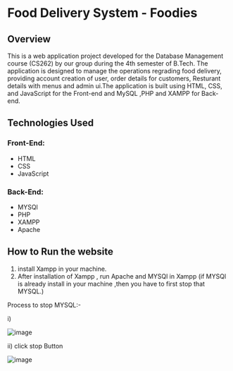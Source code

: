 # Food Delivery System - Foodies

## Overview
This is a web application project developed for the Database Management course (CS262) by our group during the 4th semester of B.Tech. The
application is designed to manage the operations regrading food delivery, providing account creation of user, order details for customers, Resturant details
with menus and admin ui.The application is built using HTML, CSS, and JavaScript for the Front-end and MySQL ,PHP and XAMPP for Back-end.

## Technologies Used

### Front-End:
* HTML
* CSS
* JavaScript

### Back-End:
* MYSQl
* PHP
* XAMPP
* Apache


## How to Run the website
1. install Xampp in your machine.
2. After installation of Xampp , run Apache and MYSQl in Xampp (if MYSQl is already install in your machine ,then you have to first stop
   that MYSQL.)
   
   
  Process to stop MYSQL:-
  
   i)
   
   
   ![image](https://github.com/Akash8292/Food-Delivery-system/assets/97883391/ca690a12-ad5a-4fee-b03b-2e6e17f8eae5)
   
  ii)
  click stop Button
  
  ![image](https://github.com/Akash8292/Food-Delivery-system/assets/97883391/f39baa16-4101-4df4-bb5c-443adcc7c056)
